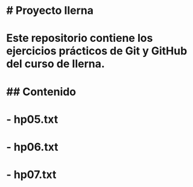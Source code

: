 # \# Proyecto Ilerna

# 

# Este repositorio contiene los ejercicios prácticos de Git y GitHub del curso de Ilerna.

# 

# \## Contenido

# \- hp05.txt

# \- hp06.txt

# \- hp07.txt

# 

